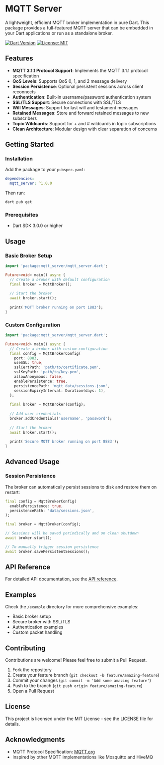 # MQTT Server

A lightweight, efficient MQTT broker implementation in pure Dart. This package provides a full-featured MQTT server that can be embedded in your Dart applications or run as a standalone broker.

[![Dart Version](https://img.shields.io/badge/Dart-3.0.0+-00B4AB.svg)](https://dart.dev)
[![License: MIT](https://img.shields.io/badge/License-MIT-yellow.svg)](https://opensource.org/licenses/MIT)

## Features

- **MQTT 3.1.1 Protocol Support**: Implements the MQTT 3.1.1 protocol specification
- **QoS Levels**: Supports QoS 0, 1, and 2 message delivery
- **Session Persistence**: Optional persistent sessions across client reconnects
- **Authentication**: Built-in username/password authentication system
- **SSL/TLS Support**: Secure connections with SSL/TLS
- **Will Messages**: Support for last will and testament messages
- **Retained Messages**: Store and forward retained messages to new subscribers
- **Topic Wildcards**: Support for + and # wildcards in topic subscriptions
- **Clean Architecture**: Modular design with clear separation of concerns

## Getting Started

### Installation

Add the package to your `pubspec.yaml`:

```yaml
dependencies:
  mqtt_server: ^1.0.0
```

Then run:

```bash
dart pub get
```

### Prerequisites

- Dart SDK 3.0.0 or higher

## Usage

### Basic Broker Setup

```dart
import 'package:mqtt_server/mqtt_server.dart';

Future<void> main() async {
  // Create a broker with default configuration
  final broker = MqttBroker();
  
  // Start the broker
  await broker.start();
  
  print('MQTT broker running on port 1883');
}
```

### Custom Configuration

```dart
import 'package:mqtt_server/mqtt_server.dart';

Future<void> main() async {
  // Create a broker with custom configuration
  final config = MqttBrokerConfig(
    port: 8883,
    useSSL: true,
    sslCertPath: 'path/to/certificate.pem',
    sslKeyPath: 'path/to/key.pem',
    allowAnonymous: false,
    enablePersistence: true,
    persistencePath: 'mqtt_data/sessions.json',
    sessionExpiryInterval: Duration(days: 1),
  );
  
  final broker = MqttBroker(config);
  
  // Add user credentials
  broker.addCredentials('username', 'password');
  
  // Start the broker
  await broker.start();
  
  print('Secure MQTT broker running on port 8883');
}
```

## Advanced Usage

### Session Persistence

The broker can automatically persist sessions to disk and restore them on restart:

```dart
final config = MqttBrokerConfig(
  enablePersistence: true,
  persistencePath: 'data/sessions.json',
);

final broker = MqttBroker(config);

// Sessions will be saved periodically and on clean shutdown
await broker.start();

// To manually trigger session persistence
await broker.savePersistentSessions();
```

## API Reference

For detailed API documentation, see the [API reference](https://pub.dev/documentation/mqtt_server/latest/).

## Examples

Check the `/example` directory for more comprehensive examples:

- Basic broker setup
- Secure broker with SSL/TLS
- Authentication examples
- Custom packet handling

## Contributing

Contributions are welcome! Please feel free to submit a Pull Request.

1. Fork the repository
2. Create your feature branch (`git checkout -b feature/amazing-feature`)
3. Commit your changes (`git commit -m 'Add some amazing feature'`)
4. Push to the branch (`git push origin feature/amazing-feature`)
5. Open a Pull Request

## License

This project is licensed under the MIT License - see the LICENSE file for details.

## Acknowledgments

- MQTT Protocol Specification: [MQTT.org](https://mqtt.org/)
- Inspired by other MQTT implementations like Mosquitto and HiveMQ
